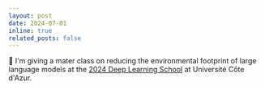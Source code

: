 ```yaml
---
layout: post
date: 2024-07-01
inline: true
related_posts: false
---
```


🍎 I'm giving a mater class on reducing the environmental footprint of large language models at the [2024 Deep Learning School](https://3ia.univ-cotedazur.eu/deep-learning-school) at Université Côte d'Azur.